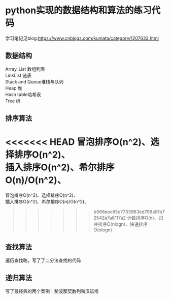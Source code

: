 ﻿python实现的数据结构和算法的练习代码
====
学习笔记见blog:https://www.cnblogs.com/kumata/category/1207633.html  

数据结构
----
Array_List 数组列表  
LinkList 链表  
Stack and Queue堆栈与队列  
Heap 堆  
Hash table哈希表  
Tree 树

排序算法
----
<<<<<<< HEAD
冒泡排序O(n^2)、选择排序O(n^2)、  
插入排序O(n^2)、希尔排序O(n)/O(n^2)、  
=======

冒泡排序O(n^2)、选择排序O(n^2)、  
插入排序O(n^2)、希尔排序O(n)/O(n^2)、   
>>>>>>> b066eec65c7733963ed799a91b72542a7a8117a2
计数排序O(n)、归并排序O(nlogn)、快速排序O(nlogn)  
 
查找算法
---
遍历查找略，写了了二分法查找的代码

递归算法
----
写了最经典的两个案例：斐波那契数列和汉诺塔




